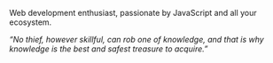 <p> 
  Web development enthusiast, passionate by JavaScript and all your ecosystem. 
</p>
<p><i>“No thief, however skillful, can rob one of knowledge, and that is why knowledge is the best and safest treasure to acquire.”</i></p>
